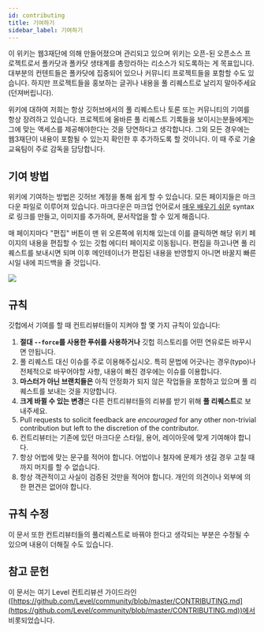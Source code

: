 ```yaml
---
id: contributing
title: 기여하기
sidebar_label: 기여하기
---
```


이 위키는 웹3재단에 의해 만들어졌으며 관리되고 있으며 위키는 오픈-된 오픈소스 프로젝트로서 폴카닷과 폴카닷 생태계를 총망라하는 리소스가 되도록하는 게 목표입니다. 대부분의 컨텐트들은 폴카닷에 집중되어 있으나 커뮤니티 프로젝트들을 포함할 수도 있습니다. 하지만 프로젝트들을 홍보하는 글귀나 내용을 풀 리퀘스트로 날리지 말아주세요(던져버립니다).

위키에 대하여 저희는 항상 깃허브에서의 풀 리퀘스트나 토론 또는 커뮤니티의 기여를 항상 장려하고 있습니다. 프로젝트에 올바른 풀 리퀘스트 기록들을 보이시는분들에게는 그에 맞는 액세스를 제공해야한다는 것을 당연하다고 생각합니다.  그외 모든 경우에는 웹3재단이 내용이 포함될 수 있는지 확인한 후 추가하도록 할 것이니다. 이 때 주로 기술 교육팀이 주로 감독을 담당합니다.

## 기여 방법

위키에 기여하는 방법은 깃허브 계정을 통해 쉽게 할 수 있습니다. 모든 페이지들은 마크다운 파일로 이루어져 있습니다.  마크다운은 마크업 언어로서 [매우 배우기 쉬운](https://guides.github.com/features/mastering-markdown/) syntax로 링크를 만들고, 이미지를 추가하며, 문서작업을 할 수 있게 해줍니다.

매 페이지마다 "편집" 버튼이 맨 위 오른쪽에 위치해 있는데 이를 클릭하면 해당 위키 페이지의 내용을 편집할 수 있는 깃헙 에디터 페이지로 이동됩니다. 편집을 하고나면 풀 리퀘스트를 보내시면 되며 이후 메인테이너가 편집된 내용을 반영할지 아니면 바꿀지 빠른 시일 내에 피드백을 줄 것입니다.

![](assets/edit_button.png)

## 규칙

깃헙에서 기여를 할 때 컨트리뷰터들이 지켜야 할 몇 가지 규칙이 있습니다:

1. **절대 `--force`를 사용한 푸쉬를 사용하거나** 깃헙 히스토리를 어떤 연유로든 바꾸시면 안됩니다.
2. 풀 리퀘스트 대신 이슈를 주로 이용해주십시오. 특히 문법에 어긋나는 경우(typo)나 전체적으로 바꾸어야할 사항, 내용이 빠진 경우에는 이슈를 이용합니다.
3. **마스터가 아닌 브랜치들은** 아직 안정화가 되지 않은 작업들을 포함하고 있으며 풀 리퀘스트를 보내는 것을 지양합니다.
4. **크게 바뀔 수 있는 변경**은 다른 컨트리뷰터들의 리뷰를 받기 위해 **풀 리퀘스트**로 보내주세요.
5. Pull requests to solicit feedback are _encouraged_ for any other non-trivial contribution but left to the discretion of the contributor.
6. 컨트리뷰터는 기존에 있던 마크다운 스타일, 용어, 레이아웃에 맞게 기여해야 합니다.
7. 항상 어법에 맞는 문구를 적어야 합니다. 어법이나 철자에 문제가 생길 경우 고칠 때까지 머지를 할 수 없습니다.
8. 항상 객관적이고 사실이 검증된 것만을 적어야 합니다. 개인의 의견이나 외부에 의한 편견은 없어야 합니다.

## 규칙 수정

이 문서 또한 컨트리뷰터들의 풀리퀘스트로 바꿔야 한다고 생각되는 부분은 수정될 수 있으며 내용이 더해질 수도 있습니다.

## 참고 문헌

이 문서는 여기 Level 컨트리뷰션 가이드라인([https://github.com/Level/community/blob/master/CONTRIBUTING.md](https://github.com/Level/community/blob/master/CONTRIBUTING.md))에서 비롯되었습니다.
